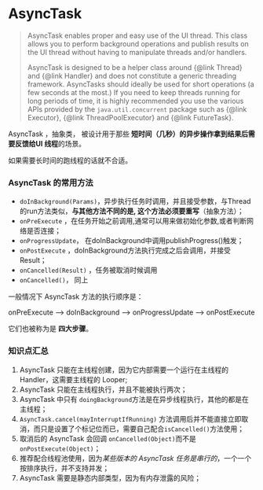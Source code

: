 # AsyncTask

> AsyncTask enables proper and easy use of the UI thread. This class allows you
> to perform background operations and publish results on the UI thread without
> having to manipulate threads and/or handlers.
>
> AsyncTask is designed to be a helper class around {@link Thread} and {@link Handler}
> and does not constitute a generic threading framework. AsyncTasks should ideally be
> used for short operations (a few seconds at the most.) If you need to keep threads
> running for long periods of time, it is highly recommended you use the various APIs
> provided by the <code>java.util.concurrent</code> package such as {@link Executor},
> {@link ThreadPoolExecutor} and {@link FutureTask}.



AsyncTask ，抽象类， 被设计用于那些 **短时间（几秒）的异步操作拿到结果后需要反馈给UI 线程**的场景。



如果需要长时间的跑线程的话就不合适。



### AsyncTask 的常用方法



- `doInBackground(Params)`，异步执行任务时调用，并且接受参数，与Thread的run方法类似，**与其他方法不同的是, 这个方法必须要重写**（抽象方法）；
- `onPreExecute` ，在任务开始之前调用,通常可以用来做初始化参数,或者判断网络是否连接；
- `onProgressUpdate`， 在doInBackground中调用publishProgress()触发；
- `onPostExecute` ，doInBackground方法执行完成之后会调用，并接受Result；
- `onCancelled(Result)` ，任务被取消时候调用
- `onCancelled()`， 同上



一般情况下 AsyncTask 方法的执行顺序是：

onPreExecute —> doInBackground —> onProgressUpdate —> onPostExecute

它们也被称为是 **四大步骤**。



### 知识点汇总



1. AsyncTask 只能在主线程创建，因为它内部需要一个运行在主线程的 Handler，这需要主线程的 Looper;
2. AsyncTask 只能在主线程执行，并且不能被执行两次；
3. AsyncTask 中只有 `doingBackground`方法是在异步线程执行，其他的都是在主线程；
4. `AsyncTask.cancel(mayInterruptIfRunning)` 方法调用后并不能直接立即取消，而只是设置了个标记位而已，需要自己配合`isCancelled()`方法使用；
5. 取消后的 AsyncTask 会回调 `onCancelled(Object)`而不是 `onPostExecute(Object)`；
6. 推荐配合线程池使用，因为*某些版本的 AsyncTask 任务是串行的*，一个一个按排序执行，并不支持并发；
7. AsyncTask 需要是静态内部类型，因为有内存泄露的风险；